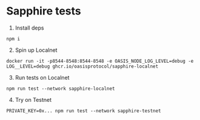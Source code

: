 # Sapphire tests

1. Install deps

```shell
npm i
```

2. Spin up Localnet

```shell
docker run -it -p8544-8548:8544-8548 -e OASIS_NODE_LOG_LEVEL=debug -e LOG__LEVEL=debug ghcr.io/oasisprotocol/sapphire-localnet
```

3. Run tests on Localnet

```shell
npm run test --network sapphire-localnet
```

4. Try on Testnet

```shell
PRIVATE_KEY=0x... npm run test --network sapphire-testnet
```
